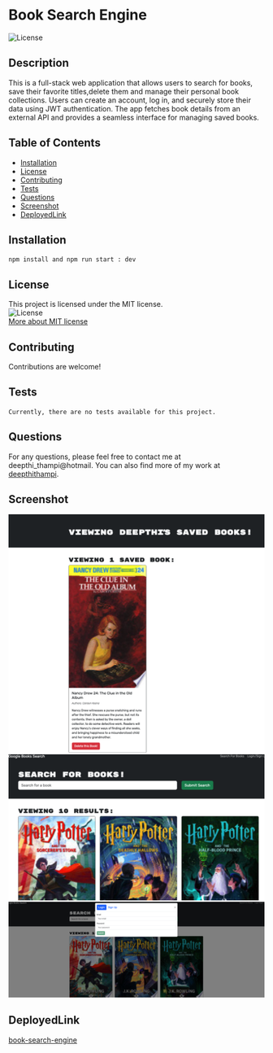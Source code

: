 # Book Search Engine
![License](https://img.shields.io/badge/License-MIT-blue)
    
## Description
This is a full-stack web application that allows users to search for books, save their favorite titles,delete them and manage their personal book collections. Users can create an account, log in, and securely store their data using JWT authentication. The app fetches book details from an external API and provides a seamless interface for managing saved books.
    
## Table of Contents
- [Installation](#installation)
- [License](#license)
- [Contributing](#contributing)
- [Tests](#tests)
- [Questions](#questions)
- [Screenshot](#screenshot)
- [DeployedLink](#deployedlink)
    
## Installation
```
npm install and npm run start : dev
```   

## License
This project is licensed under the MIT license.  
![License](https://img.shields.io/badge/License-MIT-blue)  
[More about MIT license](https://choosealicense.com/licenses/mit/)
    
    
## Contributing
Contributions are welcome!
    
## Tests
```
Currently, there are no tests available for this project.
```
    
## Questions
For any questions, please feel free to contact me at deepthi_thampi@hotmail. 
You can also find more of my work at [deepthithampi](https://github.com/deepthithampi).

## Screenshot
![Screenshot of the application](./client/src/assets/img2.png "Application Screenshot")
![Screenshot of the application](./client/src/assets/img1.png "Application Screenshot")
![Screenshot of the application](./client/src/assets/img3.png "Application Screenshot")

## DeployedLink

[book-search-engine](https://book-search-engine-eegb.onrender.com/)




